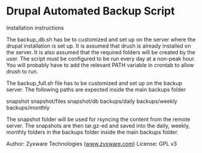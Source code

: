 Drupal Automated Backup Script
==============================

Installation instructions

The backup_db.sh has be to customized and set up on the server where the drupal installation is set up. It is assumed that drush is already installed on the server. It is also assumed that the required folders will be created by the user. The script must be configured to be run every day at a non-peak hour. You will probably have to add the relevant PATH variable in crontab to allow drush to run.

The backup_full.sh file has to be customized and set up on the backup server. The following paths are expected inside the main backups folder

snapshot
snapshot/files
snapshot/db
backups/daily
backups/weekly
backups/monthly

The snapshot folder will be used for rsyncing the content from the remote server. The snapshots are then tar.gz-ed and saved into the daily, weekly, monthly folders in the backups folder inside the main backups folder.

Author: Zyxware Technologies (www.zyxware.com)
License: GPL v3
